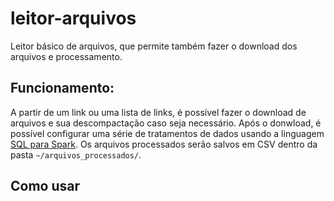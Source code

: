 # leitor-arquivos
Leitor básico de arquivos, que permite também fazer o download dos arquivos e processamento.

## Funcionamento:
A partir de um link ou uma lista de links, é possível fazer o download de arquivos e sua descompactação caso seja necessário. Após o donwload, é possível configurar uma série de tratamentos de dados usando a linguagem [SQL para Spark](https://spark.apache.org/docs/latest/sql-ref-syntax.html). Os arquivos processados serão salvos em CSV dentro da pasta `~/arquivos_processados/`.

## Como usar


